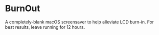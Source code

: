 # BurnOut
A completely-blank macOS screensaver to help alleviate LCD burn-in. For best results, leave running for 12 hours.
